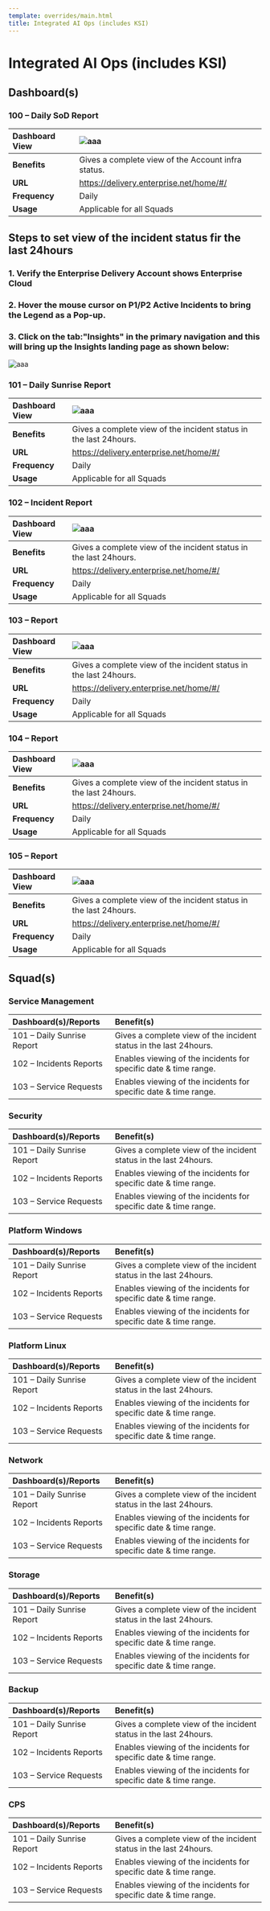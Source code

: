 ```yaml
---
template: overrides/main.html
title: Integrated AI Ops (includes KSI)
---
```


#   Integrated AI Ops (includes KSI)
##  Dashboard(s) 

### 100 – Daily SoD Report 

| **Dashboard View** | ![aaa](/docs/assets/images/AIOpsHomePage0.png) |
|:-----------------------|:-----------------------|
| **Benefits** | Gives a complete view of the Account infra status.|
| **URL** | https://delivery.enterprise.net/home/#/ |
| **Frequency** | Daily |
| **Usage** | Applicable for all Squads |

## Steps to set view of the incident status fir the last 24hours

### 1. Verify the Enterprise Delivery Account shows Enterprise Cloud

### 2. Hover the mouse cursor on P1/P2 Active Incidents to bring the Legend as a Pop-up.

### 3. Click on the tab:"Insights" in the primary navigation and this will bring up the Insights landing page as shown below:

![aaa](/docs/assets/images/AIOpsInsightsLandingPageDBV.png)




### 101 – Daily Sunrise Report 

| **Dashboard View** | ![aaa](assets/images/101_Dashboard_View.png) |
|:-----------------------|:-----------------------|
| **Benefits** | Gives a complete view of the incident status in the last 24hours.|
| **URL** | https://delivery.enterprise.net/home/#/ |
| **Frequency** | Daily |
| **Usage** | Applicable for all Squads |


### 102 – Incident Report

| **Dashboard View** | ![aaa](assets/images/102_Dashboard_View.png) |
|:-----------------------|:-----------------------|
| **Benefits** | Gives a complete view of the incident status in the last 24hours.|
| **URL** | https://delivery.enterprise.net/home/#/ |
| **Frequency** | Daily |
| **Usage** | Applicable for all Squads |


### 103 –  Report

| **Dashboard View** | ![aaa](assets/images/102_Dashboard_View.png) |
|:-----------------------|:-----------------------|
| **Benefits** | Gives a complete view of the incident status in the last 24hours.|
| **URL** | https://delivery.enterprise.net/home/#/ |
| **Frequency** | Daily |
| **Usage** | Applicable for all Squads |


### 104 –  Report

| **Dashboard View** | ![aaa](assets/images/102_Dashboard_View.png) |
|:-----------------------|:-----------------------|
| **Benefits** | Gives a complete view of the incident status in the last 24hours.|
| **URL** | https://delivery.enterprise.net/home/#/ |
| **Frequency** | Daily |
| **Usage** | Applicable for all Squads |


### 105 –  Report

| **Dashboard View** | ![aaa](assets/images/102_Dashboard_View.png) |
|:-----------------------|:-----------------------|
| **Benefits** | Gives a complete view of the incident status in the last 24hours.|
| **URL** | https://delivery.enterprise.net/home/#/ |
| **Frequency** | Daily |
| **Usage** | Applicable for all Squads |


##  Squad(s)

### Service Management

| **Dashboard(s)/Reports** | Benefit(s) |
|:-----------------------|:-----------------------|
| 101 – Daily Sunrise Report | Gives a complete view of the incident status in the last 24hours. |
| 102 – Incidents Reports | Enables viewing of the incidents for specific date & time range. |
| 103 – Service Requests| Enables viewing of the incidents for specific date & time range. |

### Security

| **Dashboard(s)/Reports** | Benefit(s) |
|:-----------------------|:-----------------------|
| 101 – Daily Sunrise Report | Gives a complete view of the incident status in the last 24hours. |
| 102 – Incidents Reports | Enables viewing of the incidents for specific date & time range. |
| 103 – Service Requests| Enables viewing of the incidents for specific date & time range. |

### Platform Windows

| **Dashboard(s)/Reports** | Benefit(s) |
|:-----------------------|:-----------------------|
| 101 – Daily Sunrise Report | Gives a complete view of the incident status in the last 24hours. |
| 102 – Incidents Reports | Enables viewing of the incidents for specific date & time range. |
| 103 – Service Requests| Enables viewing of the incidents for specific date & time range. |

### Platform Linux

| **Dashboard(s)/Reports** | Benefit(s) |
|:-----------------------|:-----------------------|
| 101 – Daily Sunrise Report | Gives a complete view of the incident status in the last 24hours. |
| 102 – Incidents Reports | Enables viewing of the incidents for specific date & time range. |
| 103 – Service Requests| Enables viewing of the incidents for specific date & time range. |


### Network

| **Dashboard(s)/Reports** | Benefit(s) |
|:-----------------------|:-----------------------|
| 101 – Daily Sunrise Report | Gives a complete view of the incident status in the last 24hours. |
| 102 – Incidents Reports | Enables viewing of the incidents for specific date & time range. |
| 103 – Service Requests| Enables viewing of the incidents for specific date & time range. |

### Storage
| **Dashboard(s)/Reports** | Benefit(s) |
|:-----------------------|:-----------------------|
| 101 – Daily Sunrise Report | Gives a complete view of the incident status in the last 24hours. |
| 102 – Incidents Reports | Enables viewing of the incidents for specific date & time range. |
| 103 – Service Requests| Enables viewing of the incidents for specific date & time range. |


### Backup

| **Dashboard(s)/Reports** | Benefit(s) |
|:-----------------------|:-----------------------|
| 101 – Daily Sunrise Report | Gives a complete view of the incident status in the last 24hours. |
| 102 – Incidents Reports | Enables viewing of the incidents for specific date & time range. |
| 103 – Service Requests| Enables viewing of the incidents for specific date & time range. |


### CPS

| **Dashboard(s)/Reports** | Benefit(s) |
|:-----------------------|:-----------------------|
| 101 – Daily Sunrise Report | Gives a complete view of the incident status in the last 24hours. |
| 102 – Incidents Reports | Enables viewing of the incidents for specific date & time range. |
| 103 – Service Requests| Enables viewing of the incidents for specific date & time range. |